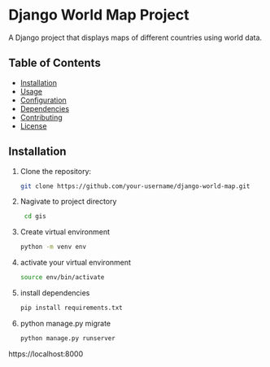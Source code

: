 # Django World Map Project

A Django project that displays maps of different countries using world data.

## Table of Contents

- [Installation](#installation)
- [Usage](#usage)
- [Configuration](#configuration)
- [Dependencies](#dependencies)
- [Contributing](#contributing)
- [License](#license)

## Installation

1. Clone the repository:

   ```bash
   git clone https://github.com/your-username/django-world-map.git
2. Nagivate to project directory
    ```bash
     cd gis

3. Create virtual environment
    ```bash
    python -m venv env
4. activate your virtual environment
    ```bash
   source env/bin/activate
5. install dependencies
    ```bash
   pip install requirements.txt
6. python manage.py migrate
   ```bash
   python manage.py runserver

  https://localhost:8000


   
